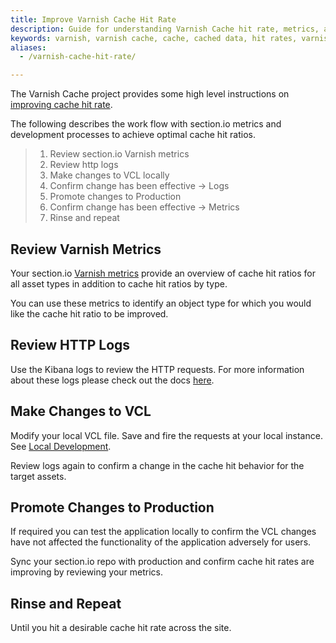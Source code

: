 ```yaml
---
title: Improve Varnish Cache Hit Rate
description: Guide for understanding Varnish Cache hit rate, metrics, and logs.
keywords: varnish, varnish cache, cache, cached data, hit rates, varnish hit rates, vcl, varnish configuration language, metrics
aliases:
  - /varnish-cache-hit-rate/

---
```


The Varnish Cache project provides some high level instructions on [improving cache hit rate](https://varnish-cache.org/docs/4.0/users-guide/increasing-your-hitrate.html).

The following describes the work flow with section.io metrics and development processes to achieve optimal cache hit ratios.

> 1.  Review section.io Varnish metrics
> 2.  Review http logs
> 3.  Make changes to VCL locally
> 4.  Confirm change has been effective -> Logs
> 5.  Promote changes to Production
> 6.  Confirm change has been effective -> Metrics
> 7.  Rinse and repeat

## Review Varnish Metrics

Your section.io [Varnish metrics](/docs/metrics-overview/) provide an overview of cache hit ratios for all asset types in addition to cache hit ratios by type.

You can use these metrics to identify an object type for which you would like the cache hit ratio to be improved.

## Review HTTP Logs

Use the Kibana logs to review the HTTP requests. For more information about these logs please check out the docs [here](/docs/logs/).

## Make Changes to VCL

Modify your local VCL file. Save and fire the requests at your local instance. See [Local Development](/docs/local-development/).

Review logs again to confirm a change in the cache hit behavior for the target assets.

## Promote Changes to Production

If required you can test the application locally to confirm the VCL changes have not affected the functionality of the application adversely for users.

Sync your section.io repo with production and confirm cache hit rates are improving by reviewing your metrics.

## Rinse and Repeat

Until you hit a desirable cache hit rate across the site.
